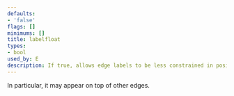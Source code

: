 ```yaml
---
defaults:
- 'false'
flags: []
minimums: []
title: labelfloat
types:
- bool
used_by: E
description: If true, allows edge labels to be less constrained in position
---
```

In particular, it may appear on top of other edges.
